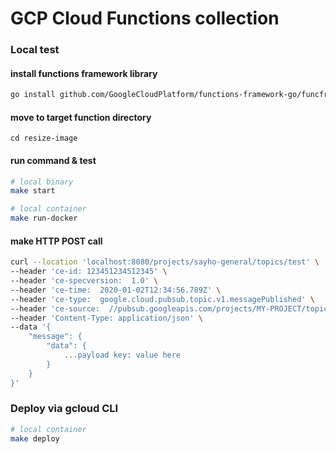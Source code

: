 # GCP Cloud Functions collection

### Local test 

#### install functions framework library
```bash
go install github.com/GoogleCloudPlatform/functions-framework-go/funcframework
```

#### move to target function directory
```cd resize-image```
#### run command & test
```bash 
# local binary
make start

# local container
make run-docker
```

#### make HTTP POST call
```bash
curl --location 'localhost:8080/projects/sayho-general/topics/test' \
--header 'ce-id: 123451234512345' \
--header 'ce-specversion:  1.0' \
--header 'ce-time:  2020-01-02T12:34:56.789Z' \
--header 'ce-type:  google.cloud.pubsub.topic.v1.messagePublished' \
--header 'ce-source:  //pubsub.googleapis.com/projects/MY-PROJECT/topics/MY-TOPIC' \
--header 'Content-Type: application/json' \
--data '{
    "message": {
        "data": {
            ...payload key: value here
        }
    }
}'
```

### Deploy via gcloud CLI
```bash 
# local container
make deploy
```